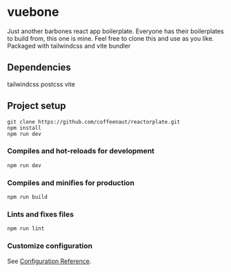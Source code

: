 # vuebone
Just another barbones react app boilerplate. Everyone has their boilerplates to build from, this one is mine. Feel free to clone this and use as you like. Packaged with tailwindcss and vite bundler

## Dependencies
tailwindcss
postcss
vite

## Project setup
```
git clone https://github.com/coffeenaut/reactorplate.git
npm install
npm run dev
```

### Compiles and hot-reloads for development
```
npm run dev
```

### Compiles and minifies for production
```
npm run build
```

### Lints and fixes files
```
npm run lint
```

### Customize configuration
See [Configuration Reference](https://cli.vuejs.org/config/).
